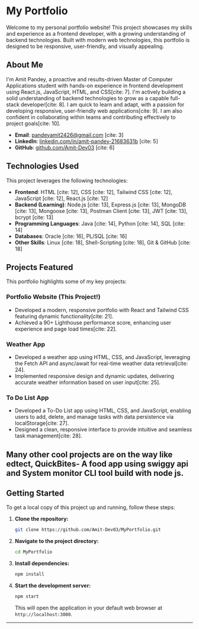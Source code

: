 # My Portfolio

Welcome to my personal portfolio website\! This project showcases my skills and experience as a frontend developer, with a growing understanding of backend technologies. Built with modern web technologies, this portfolio is designed to be responsive, user-friendly, and visually appealing.

## About Me

I'm Amit Pandey, a proactive and results-driven Master of Computer Applications student with hands-on experience in frontend development using React.js, JavaScript, HTML, and CSS[cite: 7]. I'm actively building a solid understanding of backend technologies to grow as a capable full-stack developer[cite: 8]. I am quick to learn and adapt, with a passion for developing responsive, user-friendly web applications[cite: 9]. I am also confident in collaborating within teams and contributing effectively to project goals[cite: 10].

- **Email**: pandeyamit2426@gmail.com [cite: 3]
- **LinkedIn**: [linkedin.com/in/amit-pandey-21683631b](https://www.google.com/search?q=https://linkedin.com/in/amit-pandey-21683631b) [cite: 5]
- **GitHub**: [github.com/Amit-Dev03](https://www.google.com/search?q=https://github.com/Amit-Dev03) [cite: 6]

## Technologies Used

This project leverages the following technologies:

- **Frontend**: HTML [cite: 12], CSS [cite: 12], Tailwind CSS [cite: 12], JavaScript [cite: 12], React.js [cite: 12]
- **Backend (Learning)**: Node.js [cite: 13], Express.js [cite: 13], MongoDB [cite: 13], Mongoose [cite: 13], Postman Client [cite: 13], JWT [cite: 13], bcrypt [cite: 13]
- **Programming Languages**: Java [cite: 14], Python [cite: 14], SQL [cite: 14]
- **Databases**: Oracle [cite: 16], PL/SQL [cite: 16]
- **Other Skills**: Linux [cite: 18], Shell-Scripting [cite: 18], Git & GitHub [cite: 18]

## Projects Featured

This portfolio highlights some of my key projects:

### Portfolio Website (This Project\!)

- Developed a modern, responsive portfolio with React and Tailwind CSS featuring dynamic functionality[cite: 21].
- Achieved a 90+ Lighthouse performance score, enhancing user experience and page load times[cite: 22].

### Weather App

- Developed a weather app using HTML, CSS, and JavaScript, leveraging the Fetch API and async/await for real-time weather data retrieval[cite: 24].
- Implemented responsive design and dynamic updates, delivering accurate weather information based on user input[cite: 25].

### To Do List App

- Developed a To-Do List app using HTML, CSS, and JavaScript, enabling users to add, delete, and manage tasks with data persistence via localStorage[cite: 27].
- Designed a clean, responsive interface to provide intuitive and seamless task management[cite: 28].

## Many other cool projects are on the way like edtect, QuickBites- A food app using swiggy api and System monitor CLI tool build with node js.

## Getting Started

To get a local copy of this project up and running, follow these steps:

1.  **Clone the repository:**
    ```bash
    git clone https://github.com/Amit-Dev03/MyPortfolio.git
    ```
2.  **Navigate to the project directory:**
    ```bash
    cd MyPortfolio
    ```
3.  **Install dependencies:**
    ```bash
    npm install
    ```
4.  **Start the development server:**
    ```bash
    npm start
    ```
    This will open the application in your default web browser at `http://localhost:3000`.

---
